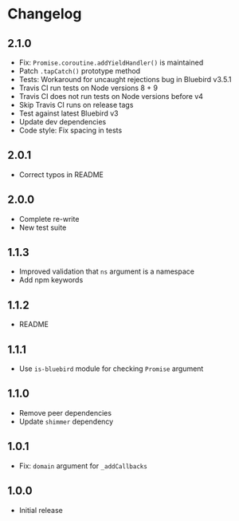 # Changelog

## 2.1.0

- Fix: `Promise.coroutine.addYieldHandler()` is maintained
- Patch `.tapCatch()` prototype method
- Tests: Workaround for uncaught rejections bug in Bluebird v3.5.1
- Travis CI run tests on Node versions 8 + 9
- Travis CI does not run tests on Node versions before v4
- Skip Travis CI runs on release tags
- Test against latest Bluebird v3
- Update dev dependencies
- Code style: Fix spacing in tests

## 2.0.1

- Correct typos in README

## 2.0.0

- Complete re-write
- New test suite

## 1.1.3

- Improved validation that `ns` argument is a namespace
- Add npm keywords

## 1.1.2

- README

## 1.1.1

- Use `is-bluebird` module for checking `Promise` argument

## 1.1.0

- Remove peer dependencies
- Update `shimmer` dependency

## 1.0.1

- Fix: `domain` argument for `_addCallbacks`

## 1.0.0

- Initial release
